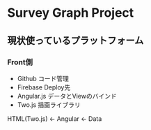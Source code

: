 # Survey Graph Project

## 現状使っているプラットフォーム
### Front側
+ Github コード管理
+ Firebase Deploy先
+ Angular.js データとViewのバインド
+ Two.js 描画ライブラリ


HTML(Two.js) <- Angular <- Data
